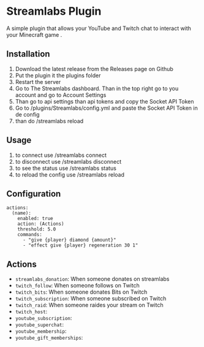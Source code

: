 # Streamlabs Plugin

A simple plugin that allows your YouTube and Twitch chat to interact with your Minecraft game .

## Installation

1. Download the latest release from the Releases page on Github
2. Put the plugin it the plugins folder
3. Restart the server
4. Go to The Streamlabs dashboard. Than in the top right go to you account and go to Account Settings
5. Than go to api settings than api tokens and copy the Socket API Token
6. Go to /plugins/Streamlabs/config.yml and paste the Socket API Token in de config
7. than do /streamlabs reload

## Usage

1. to connect use /streamlabs connect
2. to disconnect use /streamlabs disconnect
3. to see the status use /streamlabs status
4. to reload the config use /streamlabs reload

## Configuration
```
actions:
  (name):
    enabled: true
    action: (Actions)
    threshold: 5.0
    commands:
      - "give {player} diamond {amount}"
      - "effect give {player} regeneration 30 1"
```

## Actions

 - `streamlabs_donation`: When someone donates on streamlabs
 - `twitch_follow`: When someone follows on Twitch
 - `twitch_bits`: When someone donates Bits on Twitch
 - `twitch_subscription`: When someone subscribed on Twitch
 - `twitch_raid`: When someone raides your stream on Twitch
 - `twitch_host`: 
 - `youtube_subscription`: 
 - `youtube_superchat`: 
 - `youtube_membership`: 
 - `youtube_gift_memberships`: 
